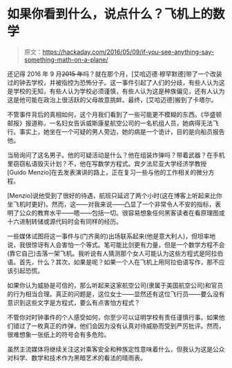 # 如果你看到什么，说点什么？飞机上的数学

> 原文：<https://hackaday.com/2016/05/09/if-you-see-anything-say-something-math-on-a-plane/>

还记得 2016 年 9 月~~2015 年~~吗？就在那个月，[艾哈迈德·穆罕默德]带了一个改装过的钟去学校，并被指控为恐怖分子。这一事件引起了人们的分歧，有些人认为这是学校的无知，有些人认为学校必须谨慎，有些人认为这是种族偏见，还有人认为这是他可能在政治上很活跃的父母故意挑衅。最终，[艾哈迈德]搬到了卡塔尔。

不管事件背后的真相如何，这个月我们看到了一些可能更不模糊的东西。《华盛顿邮报》报道称，一名妇女告诉威斯康星航空公司的一名机组人员，她病得无法飞行。事实上，她坐在一个可疑的男人旁边，她的病是一个诡计，目的是向船员报告他。

当局询问了这名男子。他的可疑活动是什么？他在组装炸弹吗？带着武器？在手机里窃窃私语毁灭计划？不，他在写数学方程式。宾夕法尼亚大学经济学教授[Guido Menzio]在去发表演讲的路上，正在复习一些与他的工作相关的微分方程。

[Menzio]说他受到了很好的待遇，航班只延迟了两个小时(这在博客上听起来比你坐飞机时更好)。然而，这——对我来说——凸显了一个非常令人不安的指标，表明了公众的教育水平——嗯——包括一切。很容易想象任何黑客读者在看原理图或十六进制转储或源代码时会有同样的经历。

一些媒体试图将这一事件与(门齐奥的)出场联系起来(他是意大利人)，但坦率地说，我很惊讶有人会害怕一个等式。笔可能比剑更有力量，但是一个数学方程不会(靠它自己)击落一架飞机。我听说有人猜测那个女人可能认为这些方程式是阿拉伯语。首先，什么？其次，如果是呢？如果一个人在飞机上用阿拉伯语写作，那不应该引起恐慌。

如果你认为威胁是可信的，那么听起来这家航空公司(隶属于美国航空公司)和官员的行为相当合理。真正的问题是，这位女士——显然还有这位飞行员——要么没有意识到这些文字是方程式，要么有点害怕方程式？

不管你对时钟事件的个人感受如何，你至少可以证明学校有责任谨慎行事。如果他们错过了一枚真正的炸弹，他们会因为没有认真对待威胁而受到严厉批评。然而，很难想象一张纸上的符号会有多危险。

虽然主流媒体将继续关注这对乘客安全和种族定性意味着什么，但我认为这是公众对科学、数学和技术作为黑暗艺术的看法的晴雨表。